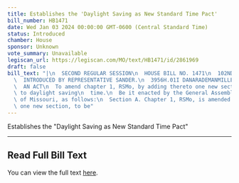 ```yaml
---
title: Establishes the 'Daylight Saving as New Standard Time Pact'
bill_number: HB1471
date: Wed Jan 03 2024 00:00:00 GMT-0600 (Central Standard Time)
status: Introduced
chamber: House
sponsor: Unknown
vote_summary: Unavailable
legiscan_url: https://legiscan.com/MO/text/HB1471/id/2861969
draft: false
bill_text: "|\n  SECOND REGULAR SESSION\n  HOUSE BILL NO. 1471\n  102ND GENERAL ASSEMBLY\n\
  \  INTRODUCED BY REPRESENTATIVE SANDER.\n  3956H.01I DANARADEMANMILLER,ChiefClerk\n\
  \  AN ACT\n  To amend chapter 1, RSMo, by adding thereto one new section relating\
  \ to daylight saving\n  time.\n  Be it enacted by the General Assembly of the state\
  \ of Missouri, as follows:\n  Section A. Chapter 1, RSMo, is amended by adding thereto\
  \ one new section, to be"
---
```

Establishes the "Daylight Saving as New Standard Time Pact"

---

## Read Full Bill Text

You can view the full text [here](https://legiscan.com/MO/text/HB1471/id/2861969).
